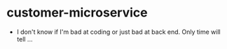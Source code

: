 # customer-microservice
- I don't know if I'm bad at coding or just bad at back end. Only time will tell ...
